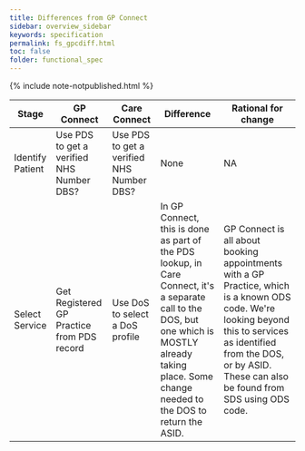 ```yaml
---
title: Differences from GP Connect
sidebar: overview_sidebar
keywords: specification
permalink: fs_gpcdiff.html
toc: false
folder: functional_spec
---
```


{% include note-notpublished.html %}

Stage       | GP Connect           | Care Connect            | Difference         | Rational for change
------------|----------------------|-------------------------|--------------------|-------------------
Identify Patient | Use PDS to get a verified NHS Number DBS? | Use PDS to get a verified NHS Number DBS? | None | NA
Select Service | Get Registered GP Practice from PDS record | Use DoS to select a DoS profile | In GP Connect, this is done as part of the PDS lookup, in Care Connect, it's a separate call to the DOS, but one which is MOSTLY already taking place. Some change needed to the DOS to return the ASID. | GP Connect is all about booking appointments with a GP Practice, which is a known ODS code. We're looking beyond this to services as identified from the DOS, or by ASID. These can also be found from SDS using ODS code.



